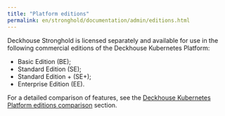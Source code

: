 ```yaml
---
title: "Platform editions"
permalink: en/stronghold/documentation/admin/editions.html
---
```


Deckhouse Stronghold is licensed separately and available for use in the following commercial editions of the Deckhouse Kubernetes Platform: 

- Basic Edition (BE);
- Standard Edition (SE);
- Standard Edition + (SE+);
- Enterprise Edition (EE). 

For a detailed comparison of features, see the [Deckhouse Kubernetes Platform editions comparison](../../../kubernetes-platform/documentation/v1/revision-comparison.html) section.

<!--
The table below provides brief a comparison of editions listing its main features and functions:

{% capture coming_soon %}<img src="/images/icons/note.svg" title="{{ site.data.i18n.common.coming_soon[page.lang] }}" aria-expanded="false">{% endcapture %}
{% assign not_supported = '<img src="/images/icons/not_supported.svg">' %}
{% assign supported = '<img src="/images/icons/supported.svg">' %}

| Feature                                                          | SE                  | SE+               | EE |
|------------------------------------------------------------------|---------------------|-------------------|----|
| Deploying to an air-gapped environment                           | {{ supported }}     | {{ supported }} | {{ supported }} |
| Network policies (micro-segmentation)                            | {{ supported }}     | {{ supported }} | {{ supported }} |
| Extended monitoring                                              | {{ supported }}     | {{ supported }} | {{ supported }} |
| Traffic load balancing management                                | {{ supported }}     | {{ supported }} | {{ supported }} |
| Administrator interface                                          | {{ supported }}     | {{ supported }} | {{ supported }} |
| High Availability (HA) mode                                      | {{ supported }}     | {{ supported }} | {{ supported }} |
| Enterprise Security                                              | {{ not_supported }} | {{ supported }} | {{ supported }} |
| Online security scanner                                          | {{ not_supported }} | {{ supported }} | {{ supported }} |
| Runtime audit engine                                             | {{ not_supported }} | {{ supported }} | {{ supported }} |
| [Extended technical support](https://deckhouse.io/tech-support/) | {{ supported }} | {{ supported }}  | {{ supported }} |
| [Extended technical support](https://deckhouse.io/tech-support/) | {{ supported }} | {{ supported }}  | {{ supported }} |
-->

